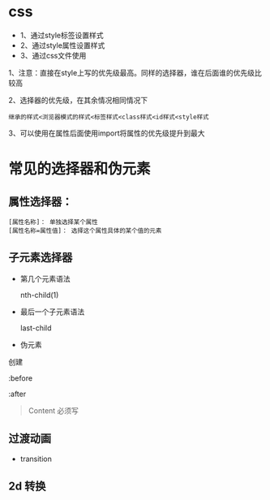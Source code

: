 # css
- 1、通过style标签设置样式
- 2、通过style属性设置样式
- 3、通过css文件使用

1、注意：直接在style上写的优先级最高。同样的选择器，谁在后面谁的优先级比较高

2、选择器的优先级，在其余情况相同情况下
    
    继承的样式<浏览器模式的样式<标签样式<class样式<id样式<style样式
    
3、可以使用在属性后面使用import将属性的优先级提升到最大

# 常见的选择器和伪元素

## 属性选择器：
    
    [属性名称]： 单独选择某个属性
    [属性名称=属性值]： 选择这个属性具体的某个值的元素

## 子元素选择器

- 第几个元素语法
    
    nth-child(1)
    
- 最后一个子元素语法

    last-child    

- 伪元素

创建

 :before

 :after

> Content 必须写

## 过渡动画

- transition

## 2d 转换
